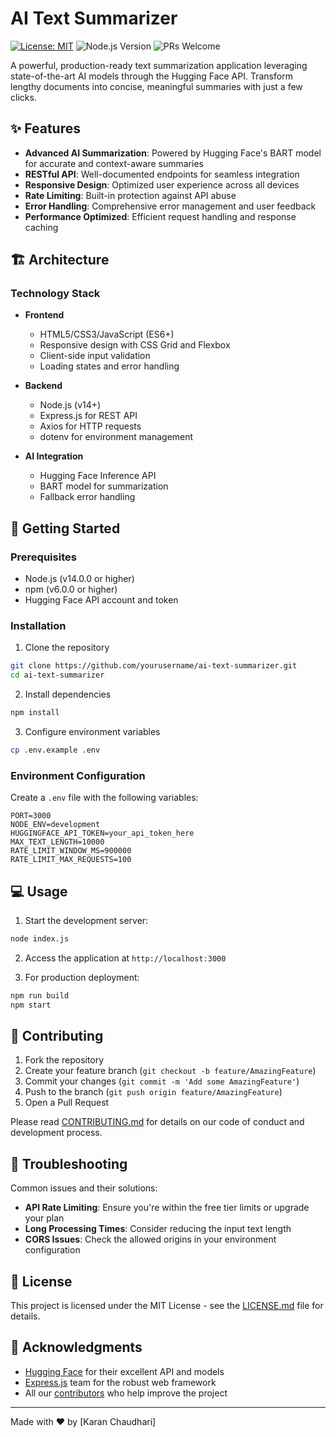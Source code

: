 # AI Text Summarizer

[![License: MIT](https://img.shields.io/badge/License-MIT-yellow.svg)](https://opensource.org/licenses/MIT)
![Node.js Version](https://img.shields.io/badge/node-%3E%3D%2014.0.0-brightgreen)
![PRs Welcome](https://img.shields.io/badge/PRs-welcome-brightgreen.svg)

A powerful, production-ready text summarization application leveraging state-of-the-art AI models through the Hugging Face API. Transform lengthy documents into concise, meaningful summaries with just a few clicks.

## ✨ Features


- **Advanced AI Summarization**: Powered by Hugging Face's BART model for accurate and context-aware summaries
- **RESTful API**: Well-documented endpoints for seamless integration
- **Responsive Design**: Optimized user experience across all devices
- **Rate Limiting**: Built-in protection against API abuse
- **Error Handling**: Comprehensive error management and user feedback
- **Performance Optimized**: Efficient request handling and response caching


## 🏗 Architecture

### Technology Stack

- **Frontend**
  - HTML5/CSS3/JavaScript (ES6+)
  - Responsive design with CSS Grid and Flexbox
  - Client-side input validation
  - Loading states and error handling

- **Backend**
  - Node.js (v14+)
  - Express.js for REST API
  - Axios for HTTP requests
  - dotenv for environment management

- **AI Integration**
  - Hugging Face Inference API
  - BART model for summarization
  - Fallback error handling

## 🏁 Getting Started

### Prerequisites

- Node.js (v14.0.0 or higher)
- npm (v6.0.0 or higher)
- Hugging Face API account and token

### Installation

1. Clone the repository
```bash
git clone https://github.com/yourusername/ai-text-summarizer.git
cd ai-text-summarizer
```

2. Install dependencies
```bash
npm install
```

3. Configure environment variables
```bash
cp .env.example .env
```

### Environment Configuration

Create a `.env` file with the following variables:

```plaintext
PORT=3000
NODE_ENV=development
HUGGINGFACE_API_TOKEN=your_api_token_here
MAX_TEXT_LENGTH=10000
RATE_LIMIT_WINDOW_MS=900000
RATE_LIMIT_MAX_REQUESTS=100
```

## 💻 Usage

1. Start the development server:
```bash
node index.js
```

2. Access the application at `http://localhost:3000`

3. For production deployment:
```bash
npm run build
npm start
```


## 🤝 Contributing

1. Fork the repository
2. Create your feature branch (`git checkout -b feature/AmazingFeature`)
3. Commit your changes (`git commit -m 'Add some AmazingFeature'`)
4. Push to the branch (`git push origin feature/AmazingFeature`)
5. Open a Pull Request

Please read [CONTRIBUTING.md](CONTRIBUTING.md) for details on our code of conduct and development process.

## 🔧 Troubleshooting

Common issues and their solutions:

- **API Rate Limiting**: Ensure you're within the free tier limits or upgrade your plan
- **Long Processing Times**: Consider reducing the input text length
- **CORS Issues**: Check the allowed origins in your environment configuration

## 📄 License

This project is licensed under the MIT License - see the [LICENSE.md](LICENSE.md) file for details.

## 🙏 Acknowledgments

- [Hugging Face](https://huggingface.co/) for their excellent API and models
- [Express.js](https://expressjs.com/) team for the robust web framework
- All our [contributors](CONTRIBUTORS.md) who help improve the project


---
Made with ❤️ by [Karan Chaudhari]
